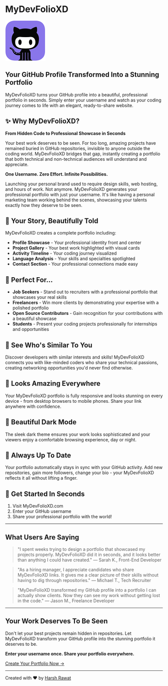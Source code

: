 # MyDevFolioXD

![MyDevFolioXD Banner](https://raw.githubusercontent.com/codewithevilxd/MyDevFolioXD/refs/heads/main/public/mydevfolio.png)

## Your GitHub Profile Transformed Into a Stunning Portfolio

MyDevFolioXD turns your GitHub profile into a beautiful, professional portfolio in seconds. Simply enter your username and watch as your coding journey comes to life with an elegant, ready-to-share website.

## ✨ Why MyDevFolioXD?

**From Hidden Code to Professional Showcase in Seconds**

Your best work deserves to be seen. For too long, amazing projects have remained buried in GitHub repositories, invisible to anyone outside the coding world. MyDevFolioXD bridges that gap, instantly creating a portfolio that both technical and non-technical audiences will understand and appreciate.

**One Username. Zero Effort. Infinite Possibilities.**

Launching your personal brand used to require design skills, web hosting, and hours of work. Not anymore. MyDevFolioXD generates your professional portfolio with just your username. It's like having a personal marketing team working behind the scenes, showcasing your talents exactly how they deserve to be seen.

## 🚀 Your Story, Beautifully Told

MyDevFolioXD creates a complete portfolio including:

- **Profile Showcase** - Your professional identity front and center
- **Project Gallery** - Your best work highlighted with visual cards
- **Activity Timeline** - Your coding journey visualized
- **Language Analysis** - Your skills and specialties spotlighted
- **Contact Section** - Your professional connections made easy

## 💼 Perfect For...

- **Job Seekers** - Stand out to recruiters with a professional portfolio that showcases your real skills
- **Freelancers** - Win more clients by demonstrating your expertise with a polished portfolio
- **Open Source Contributors** - Gain recognition for your contributions with a beautiful showcase
- **Students** - Present your coding projects professionally for internships and opportunities

## 👀 See Who's Similar To You

Discover developers with similar interests and skills! MyDevFolioXD connects you with like-minded coders who share your technical passions, creating networking opportunities you'd never find otherwise.

## 📱 Looks Amazing Everywhere

Your MyDevFolioXD portfolio is fully responsive and looks stunning on every device - from desktop browsers to mobile phones. Share your link anywhere with confidence.

## 🌙 Beautiful Dark Mode

The sleek dark theme ensures your work looks sophisticated and your viewers enjoy a comfortable browsing experience, day or night.

## 🔄 Always Up To Date

Your portfolio automatically stays in sync with your GitHub activity. Add new repositories, gain more followers, change your bio - your MyDevFolioXD reflects it all without lifting a finger.

## 🚪 Get Started In Seconds

1. Visit MyDevFolioXD.com
2. Enter your GitHub username
3. Share your professional portfolio with the world!

---

## What Users Are Saying

> "I spent weeks trying to design a portfolio that showcased my projects properly. MyDevFolioXD did it in seconds, and it looks better than anything I could have created."
> — Sarah K., Front-End Developer

> "As a hiring manager, I appreciate candidates who share MyDevFolioXD links. It gives me a clear picture of their skills without having to dig through repositories."
> — Michael T., Tech Recruiter

> "MyDevFolioXD transformed my GitHub profile into a portfolio I can actually show clients. Now they can see my work without getting lost in the code."
> — Jason M., Freelance Developer

---

## Your Work Deserves To Be Seen

Don't let your best projects remain hidden in repositories. Let MyDevFolioXD transform your GitHub profile into the stunning portfolio it deserves to be.

**Enter your username once. Share your portfolio everywhere.**

[Create Your Portfolio Now →](https://MyDevFolioXD.com)

---

Created with ❤️ by [Harsh Rawat](https://github.com/Harshrawat27)
